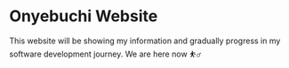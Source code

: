# Onyebuchi Website

This website will be showing my information and gradually progress in my software development journey. We are here now ⛹️‍♂️
